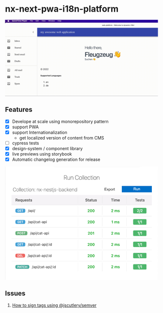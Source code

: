 #  nx-next-pwa-i18n-platform

![demo](./docs/asset/output.gif)
## Features

- [x] Develope at scale using monorepository pattern
- [x] support PWA
- [x] support Internationalization
  - get localized version of content from CMS
- [ ] cypress tests
- [x] design-system / component library
- [x] live previews using storybook
- [x] Automatic changelog generation for release

![backend RESTful API](./docs/asset/backend-endpoints.png)
## Issues

1. [How to sign tags using @jscutlery/semver](https://github.com/jscutlery/semver/issues/489)